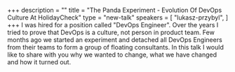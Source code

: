 +++
description = ""
title = "The Panda Experiment - Evolution Of DevOps Culture At HolidayCheck"
type = "new-talk"
speakers = [
        "lukasz-przybyl",
]
+++
I was hired for a position called "DevOps Engineer". Over the years I tried to prove that DevOps is a culture, not person in product team. Few months ago we started an experiment and detached all DevOps Engineers from their teams to form a group of floating consultants. In this talk I would like to share with you why we wanted to change, what we have changed and how it turned out.